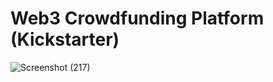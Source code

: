 #  Web3 Crowdfunding Platform (Kickstarter) 
![Screenshot (217)](https://user-images.githubusercontent.com/84669711/209507307-a6fc9a0d-dd2f-4075-a9e9-494672f5472f.png)



